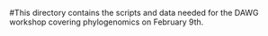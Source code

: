 #This directory contains the scripts and data needed for the DAWG workshop covering phylogenomics on February 9th. 
